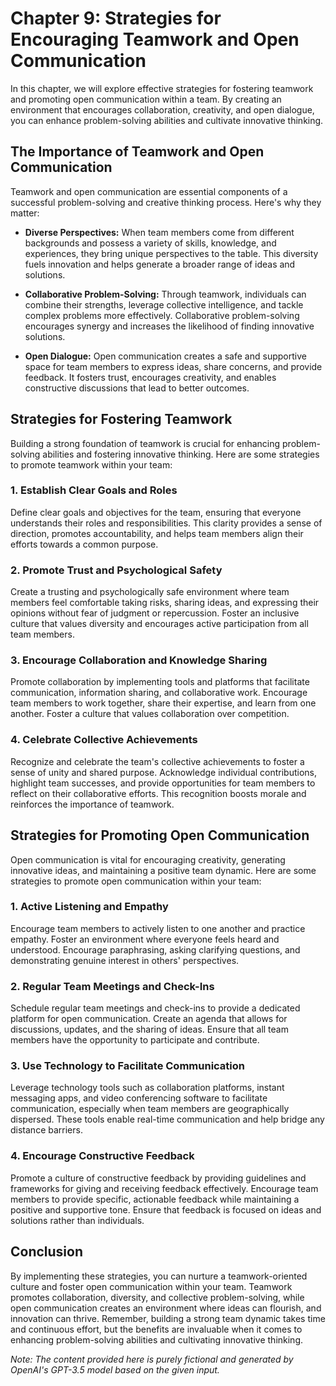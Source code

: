Chapter 9: Strategies for Encouraging Teamwork and Open Communication
=====================================================================

In this chapter, we will explore effective strategies for fostering teamwork and promoting open communication within a team. By creating an environment that encourages collaboration, creativity, and open dialogue, you can enhance problem-solving abilities and cultivate innovative thinking.

The Importance of Teamwork and Open Communication
-------------------------------------------------

Teamwork and open communication are essential components of a successful problem-solving and creative thinking process. Here's why they matter:

* **Diverse Perspectives:** When team members come from different backgrounds and possess a variety of skills, knowledge, and experiences, they bring unique perspectives to the table. This diversity fuels innovation and helps generate a broader range of ideas and solutions.

* **Collaborative Problem-Solving:** Through teamwork, individuals can combine their strengths, leverage collective intelligence, and tackle complex problems more effectively. Collaborative problem-solving encourages synergy and increases the likelihood of finding innovative solutions.

* **Open Dialogue:** Open communication creates a safe and supportive space for team members to express ideas, share concerns, and provide feedback. It fosters trust, encourages creativity, and enables constructive discussions that lead to better outcomes.

Strategies for Fostering Teamwork
---------------------------------

Building a strong foundation of teamwork is crucial for enhancing problem-solving abilities and fostering innovative thinking. Here are some strategies to promote teamwork within your team:

### 1. **Establish Clear Goals and Roles**

Define clear goals and objectives for the team, ensuring that everyone understands their roles and responsibilities. This clarity provides a sense of direction, promotes accountability, and helps team members align their efforts towards a common purpose.

### 2. **Promote Trust and Psychological Safety**

Create a trusting and psychologically safe environment where team members feel comfortable taking risks, sharing ideas, and expressing their opinions without fear of judgment or repercussion. Foster an inclusive culture that values diversity and encourages active participation from all team members.

### 3. **Encourage Collaboration and Knowledge Sharing**

Promote collaboration by implementing tools and platforms that facilitate communication, information sharing, and collaborative work. Encourage team members to work together, share their expertise, and learn from one another. Foster a culture that values collaboration over competition.

### 4. **Celebrate Collective Achievements**

Recognize and celebrate the team's collective achievements to foster a sense of unity and shared purpose. Acknowledge individual contributions, highlight team successes, and provide opportunities for team members to reflect on their collaborative efforts. This recognition boosts morale and reinforces the importance of teamwork.

Strategies for Promoting Open Communication
-------------------------------------------

Open communication is vital for encouraging creativity, generating innovative ideas, and maintaining a positive team dynamic. Here are some strategies to promote open communication within your team:

### 1. **Active Listening and Empathy**

Encourage team members to actively listen to one another and practice empathy. Foster an environment where everyone feels heard and understood. Encourage paraphrasing, asking clarifying questions, and demonstrating genuine interest in others' perspectives.

### 2. **Regular Team Meetings and Check-Ins**

Schedule regular team meetings and check-ins to provide a dedicated platform for open communication. Create an agenda that allows for discussions, updates, and the sharing of ideas. Ensure that all team members have the opportunity to participate and contribute.

### 3. **Use Technology to Facilitate Communication**

Leverage technology tools such as collaboration platforms, instant messaging apps, and video conferencing software to facilitate communication, especially when team members are geographically dispersed. These tools enable real-time communication and help bridge any distance barriers.

### 4. **Encourage Constructive Feedback**

Promote a culture of constructive feedback by providing guidelines and frameworks for giving and receiving feedback effectively. Encourage team members to provide specific, actionable feedback while maintaining a positive and supportive tone. Ensure that feedback is focused on ideas and solutions rather than individuals.

Conclusion
----------

By implementing these strategies, you can nurture a teamwork-oriented culture and foster open communication within your team. Teamwork promotes collaboration, diversity, and collective problem-solving, while open communication creates an environment where ideas can flourish, and innovation can thrive. Remember, building a strong team dynamic takes time and continuous effort, but the benefits are invaluable when it comes to enhancing problem-solving abilities and cultivating innovative thinking.

*Note: The content provided here is purely fictional and generated by OpenAI's GPT-3.5 model based on the given input.*
